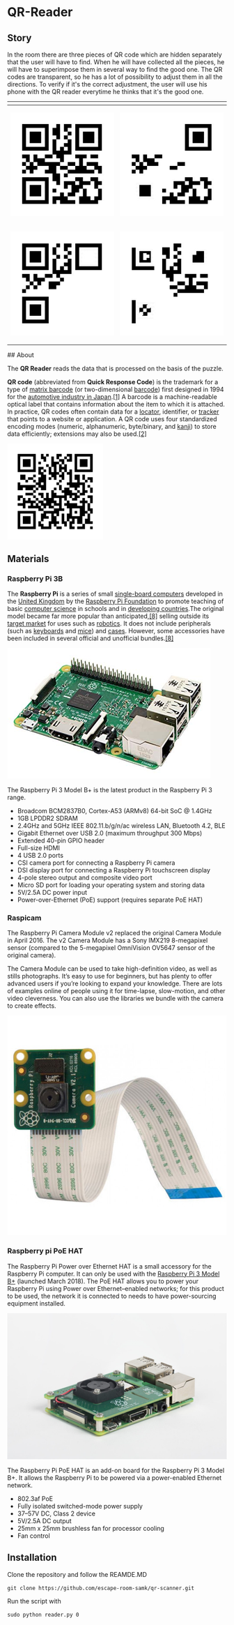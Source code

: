 # QR-Reader

## Story

In the room there are three pieces of QR code which are hidden separately that the user will have to find. When he will have collected all the pieces, he will have to superimpose them in several way to find the good one. The QR codes are transparent, so he has a lot of possibility to adjust them in all the directions. To verify if it's the correct adjustment, the user will use his phone with the QR reader everytime he thinks that it's the good one. 

<table>
  <thead>
    <tr>
      <th style="text-align:left"></th>
      <th style="text-align:left"></th>
    </tr>
  </thead>
  <tbody>
    <tr>
      <td style="text-align:left">
        <p></p>
        <p></p>
        <p>
          <img src="../.gitbook/assets/image (5).png" alt="Full QR code" />
        </p>
      </td>
      <td style="text-align:left">
        <p></p>
        <p></p>
        <p>
          <img src="../.gitbook/assets/image (12).png" alt="Part of QR code" />
        </p>
      </td>
    </tr>
    <tr>
      <td style="text-align:left">
        <p></p>
        <p>
          <img src="../.gitbook/assets/image (11).png" alt="Part of QR code" />
        </p>
      </td>
      <td style="text-align:left">
        <p></p>
        <p>
          <img src="../.gitbook/assets/image (8).png" alt="Part of QR code" />
        </p>
      </td>
    </tr>
  </tbody>
</table>## About

The **QR Reader** reads the data that is processed on the basis of the puzzle.

**QR code** \(abbreviated from **Quick Response Code**\) is the trademark for a type of [matrix barcode](https://en.wikipedia.org/wiki/Matrix_barcode) \(or two-dimensional [barcode](https://en.wikipedia.org/wiki/Barcode)\) first designed in 1994 for the [automotive industry in Japan](https://en.wikipedia.org/wiki/Automotive_industry_in_Japan).[\[1\]](https://en.wikipedia.org/wiki/QR_code#cite_note-1) A barcode is a machine-readable optical label that contains information about the item to which it is attached. In practice, QR codes often contain data for a [locator](https://en.wikipedia.org/wiki/URL), identifier, or [tracker](https://en.wikipedia.org/wiki/Website_visitor_tracking) that points to a website or application. A QR code uses four standardized encoding modes \(numeric, alphanumeric, byte/binary, and [kanji](https://en.wikipedia.org/wiki/Kanji)\) to store data efficiently; extensions may also be used.[\[2\]](https://en.wikipedia.org/wiki/QR_code#cite_note-QRCodefeatures-2)

![QR code example ](../.gitbook/assets/qr_code_for_mobile_english_wikipedia.svg.png)



## Materials

### Raspberry Pi 3B

The **Raspberry Pi** is a series of small [single-board computers](https://en.wikipedia.org/wiki/Single-board_computer) developed in the [United Kingdom](https://en.wikipedia.org/wiki/United_Kingdom) by the [Raspberry Pi Foundation](https://en.wikipedia.org/wiki/Raspberry_Pi_Foundation) to promote teaching of basic [computer science](https://en.wikipedia.org/wiki/Computer_science) in schools and in [developing countries](https://en.wikipedia.org/wiki/Developing_countries).The original model became far more popular than anticipated,[\[8\]](https://en.wikipedia.org/wiki/Raspberry_Pi#cite_note-1000x-8) selling outside its [target market](https://en.wikipedia.org/wiki/Target_market) for uses such as [robotics](https://en.wikipedia.org/wiki/Robotics). It does not include peripherals \(such as [keyboards](https://en.wikipedia.org/wiki/Keyboard_%28computing%29) and [mice](https://en.wikipedia.org/wiki/Mouse_%28computing%29)\) and [cases](https://en.wikipedia.org/wiki/Computer_case). However, some accessories have been included in several official and unofficial bundles.[\[8\]](https://en.wikipedia.org/wiki/Raspberry_Pi#cite_note-1000x-8)

![Raspberry Pi 3B](../.gitbook/assets/91zsu44+34l._sx466_.jpg)

The Raspberry Pi 3 Model B+ is the latest product in the Raspberry Pi 3 range.

* Broadcom BCM2837B0, Cortex-A53 \(ARMv8\) 64-bit SoC @ 1.4GHz
* 1GB LPDDR2 SDRAM
* 2.4GHz and 5GHz IEEE 802.11.b/g/n/ac wireless LAN, Bluetooth 4.2, BLE
* Gigabit Ethernet over USB 2.0 \(maximum throughput 300 Mbps\)
* Extended 40-pin GPIO header
* Full-size HDMI
* 4 USB 2.0 ports
* CSI camera port for connecting a Raspberry Pi camera
* DSI display port for connecting a Raspberry Pi touchscreen display
* 4-pole stereo output and composite video port
* Micro SD port for loading your operating system and storing data
* 5V/2.5A DC power input
* Power-over-Ethernet \(PoE\) support \(requires separate PoE HAT\)

### Raspicam

The Raspberry Pi Camera Module v2 replaced the original Camera Module in April 2016. The v2 Camera Module has a Sony IMX219 8-megapixel sensor \(compared to the 5-megapixel OmniVision OV5647 sensor of the original camera\).

The Camera Module can be used to take high-definition video, as well as stills photographs. It’s easy to use for beginners, but has plenty to offer advanced users if you’re looking to expand your knowledge. There are lots of examples online of people using it for time-lapse, slow-motion, and other video cleverness. You can also use the libraries we bundle with the camera to create effects.

![Raspberry Pi Cam](../.gitbook/assets/raspicamv2-01-700x700.jpg)

### Raspberry pi PoE HAT

The Raspberry Pi Power over Ethernet HAT is a small accessory for the Raspberry Pi computer. It can only be used with the [Raspberry Pi 3 Model B+](https://www.raspberrypi.org/products/raspberry-pi-3-model-b-plus/) \(launched March 2018\). The PoE HAT allows you to power your Raspberry Pi using Power over Ethernet–enabled networks; for this product to be used, the network it is connected to needs to have power-sourcing equipment installed.

![Raspberry Pi PoE HAT](../.gitbook/assets/770a6308-1622x1080.jpg)

The Raspberry Pi PoE HAT is an add-on board for the Raspberry Pi 3 Model B+. It allows the Raspberry Pi to be powered via a power-enabled Ethernet network.

* 802.3af PoE
* Fully isolated switched-mode power supply
* 37–57V DC, Class 2 device
* 5V/2.5A DC output
* 25mm x 25mm brushless fan for processor cooling
* Fan control

## Installation

Clone the repository and follow the REAMDE.MD 

```text
git clone https://github.com/escape-room-samk/qr-scanner.git
```

Run the script with 

```text
sudo python reader.py 0
```



